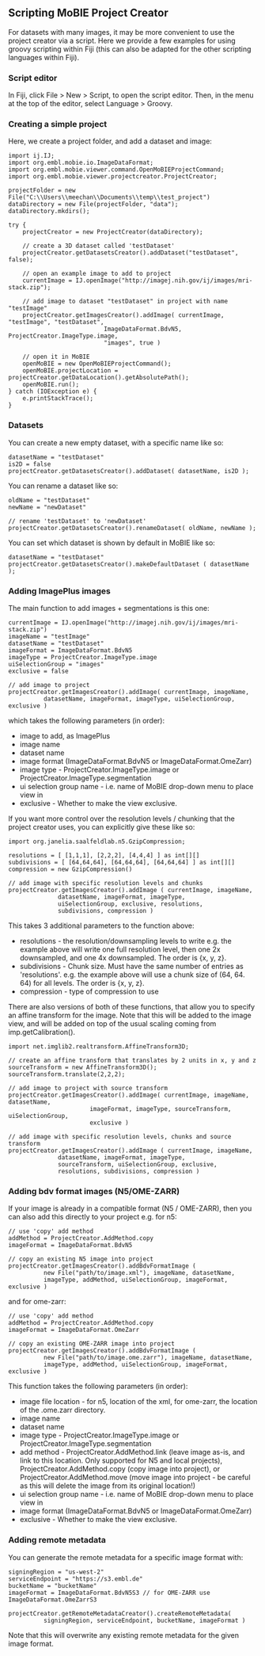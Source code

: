 ## Scripting MoBIE Project Creator

For datasets with many images, it may be more convenient to use the project
creator via a script. Here we provide a few examples for using groovy scripting
within Fiji (this can also be adapted for the other scripting languages within
  Fiji).

### Script editor

In Fiji, click File > New > Script, to open the script editor. Then, in the
menu at the top of the editor, select Language > Groovy.

### Creating a simple project
Here, we create a project folder, and add a dataset and image:

```
import ij.IJ;
import org.embl.mobie.io.ImageDataFormat;
import org.embl.mobie.viewer.command.OpenMoBIEProjectCommand;
import org.embl.mobie.viewer.projectcreator.ProjectCreator;

projectFolder = new File("C:\\Users\\meechan\\Documents\\temp\\test_project")
dataDirectory = new File(projectFolder, "data");
dataDirectory.mkdirs();

try {
    projectCreator = new ProjectCreator(dataDirectory);

    // create a 3D dataset called 'testDataset'
    projectCreator.getDatasetsCreator().addDataset("testDataset", false);

	// open an example image to add to project
    currentImage = IJ.openImage("http://imagej.nih.gov/ij/images/mri-stack.zip");

    // add image to dataset "testDataset" in project with name "testImage"
    projectCreator.getImagesCreator().addImage( currentImage, "testImage", "testDataset",
                           ImageDataFormat.BdvN5, ProjectCreator.ImageType.image,
                           "images", true )

    // open it in MoBIE
    openMoBIE = new OpenMoBIEProjectCommand();
    openMoBIE.projectLocation = projectCreator.getDataLocation().getAbsolutePath();
    openMoBIE.run();
} catch (IOException e) {
    e.printStackTrace();
}
```

### Datasets

You can create a new empty dataset, with a specific name like so:
```
datasetName = "testDataset"
is2D = false
projectCreator.getDatasetsCreator().addDataset( datasetName, is2D );
```

You can rename a dataset like so:
```
oldName = "testDataset"
newName = "newDataset"

// rename 'testDataset' to 'newDataset'
projectCreator.getDatasetsCreator().renameDataset( oldName, newName );
```

You can set which dataset is shown by default in MoBIE like so:
```
datasetName = "testDataset"
projectCreator.getDatasetsCreator().makeDefaultDataset ( datasetName );
```

### Adding ImagePlus images

The main function to add images + segmentations is this one:
```
currentImage = IJ.openImage("http://imagej.nih.gov/ij/images/mri-stack.zip")
imageName = "testImage"
datasetName = "testDataset"
imageFormat = ImageDataFormat.BdvN5
imageType = ProjectCreator.ImageType.image
uiSelectionGroup = "images"
exclusive = false

// add image to project
projectCreator.getImagesCreator().addImage( currentImage, imageName,
          datasetName, imageFormat, imageType, uiSelectionGroup, exclusive )
```
which takes the following parameters (in order):
- image to add, as ImagePlus
- image name
- dataset name
- image format (ImageDataFormat.BdvN5 or ImageDataFormat.OmeZarr)
- image type - ProjectCreator.ImageType.image or ProjectCreator.ImageType.segmentation
- ui selection group name - i.e. name of MoBIE drop-down menu to place view in
- exclusive - Whether to make the view exclusive.

If you want more control over the resolution levels / chunking that the
project creator uses, you can explicitly give these like so:
```
import org.janelia.saalfeldlab.n5.GzipCompression;

resolutions = [ [1,1,1], [2,2,2], [4,4,4] ] as int[][]
subdivisions = [ [64,64,64], [64,64,64], [64,64,64] ] as int[][]
compression = new GzipCompression()

// add image with specific resolution levels and chunks
projectCreator.getImagesCreator().addImage ( currentImage, imageName,
              datasetName, imageFormat, imageType,
              uiSelectionGroup, exclusive, resolutions,
              subdivisions, compression )
```
This takes 3 additional parameters to the function above:
- resolutions - the resolution/downsampling levels to write e.g.
the example above will write one full resolution level,
then one 2x downsampled, and one 4x downsampled. The order is {x, y, z}.
- subdivisions - Chunk size. Must have the same number of entries as 'resolutions'.
e.g. the example above will use a chunk size of (64, 64. 64) for all levels.
The order is {x, y, z}.
- compression - type of compression to use

There are also versions of both of these functions, that allow you to specify
an affine transform for the image. Note that this will be added to the image
view, and will be added on top of the usual scaling coming from imp.getCalibration().
```
import net.imglib2.realtransform.AffineTransform3D;

// create an affine transform that translates by 2 units in x, y and z
sourceTransform = new AffineTransform3D();
sourceTransform.translate(2,2,2);

// add image to project with source transform
projectCreator.getImagesCreator().addImage( currentImage, imageName, datasetName,
                       imageFormat, imageType, sourceTransform, uiSelectionGroup,
                       exclusive )

// add image with specific resolution levels, chunks and source transform
projectCreator.getImagesCreator().addImage ( currentImage, imageName,
              datasetName, imageFormat, imageType,
              sourceTransform, uiSelectionGroup, exclusive,
              resolutions, subdivisions, compression )
```

### Adding bdv format images (N5/OME-ZARR)

If your image is already in a compatible format (N5 / OME-ZARR), then you can
also add this directly to your project e.g. for n5:
```
// use 'copy' add method
addMethod = ProjectCreator.AddMethod.copy
imageFormat = ImageDataFormat.BdvN5

// copy an existing N5 image into project
projectCreator.getImagesCreator().addBdvFormatImage (
          new File("path/to/image.xml"), imageName, datasetName,
          imageType, addMethod, uiSelectionGroup, imageFormat, exclusive )
```

and for ome-zarr:
```
// use 'copy' add method
addMethod = ProjectCreator.AddMethod.copy
imageFormat = ImageDataFormat.OmeZarr

// copy an existing OME-ZARR image into project
projectCreator.getImagesCreator().addBdvFormatImage (
          new File("path/to/image.ome.zarr"), imageName, datasetName,
          imageType, addMethod, uiSelectionGroup, imageFormat, exclusive )
```

This function takes the following parameters (in order):
- image file location - for n5, location of the xml, for ome-zarr,
the location of the .ome.zarr directory.
- image name
- dataset name
- image type - ProjectCreator.ImageType.image or ProjectCreator.ImageType.segmentation
- add method - ProjectCreator.AddMethod.link (leave image as-is, and link to
  this location. Only supported for N5 and local projects),
  ProjectCreator.AddMethod.copy (copy image into project), or
  ProjectCreator.AddMethod.move (move image into project - be careful as this
  will delete the image from its original location!)
- ui selection group name - i.e. name of MoBIE drop-down menu to place view in
- image format (ImageDataFormat.BdvN5 or ImageDataFormat.OmeZarr)
- exclusive - Whether to make the view exclusive.

### Adding remote metadata

You can generate the remote metadata for a specific image format with:
```
signingRegion = "us-west-2"
serviceEndpoint = "https://s3.embl.de"
bucketName = "bucketName"
imageFormat = ImageDataFormat.BdvN5S3 // for OME-ZARR use ImageDataFormat.OmeZarrS3

projectCreator.getRemoteMetadataCreator().createRemoteMetadata(
          signingRegion, serviceEndpoint, bucketName, imageFormat )
```
Note that this will overwrite any existing remote metadata for the
given image format.
